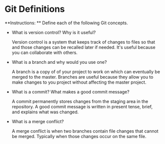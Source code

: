 # Git Definitions

**Instructions: ** Define each of the following Git concepts.

* What is version control?  Why is it useful?

    Version control is a system that keeps track of changes to files so that and those changes can be recalled later if needed. It's useful because you can collaborate with others.

* What is a branch and why would you use one?

    A branch is a copy of of your project to work on which can eventually be merged to the master. Branches are useful because they allow you to make changes to you project without affecting the master project.

* What is a commit? What makes a good commit message?

    A commit permanently stores changes from the staging area in the repository. A good commit message is written in present tense, brief, and explains what was changed.

* What is a merge conflict?

    A merge conflict is when two branches contain file changes that cannot be merged. Typically when those changes occur on the same file.
    